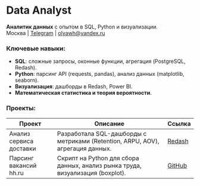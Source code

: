 # Data Analyst

**Аналитик данных** с опытом в SQL, Python и визуализации.  
Москва | [Telegram](https://t.me/Olyawh) | olyawh@yandex.ru  

### Ключевые навыки:
- **SQL**: сложные запросы, оконные функции, агрегация (PostgreSQL, Redash).  
- **Python**: парсинг API (requests, pandas), анализ данных (matplotlib, seaborn).  
- **Визуализация**: дашборды в Redash, Power BI.  
- **Математическая статистика и теория вероятности**.  

### Проекты:
| Проект                  | Описание                                                                               | Ссылка                                                                 |
|-------------------------|----------------------------------------------------------------------------------------|------------------------------------------------------------------------|
| Анализ сервиса доставки | Разработала SQL-дашборды с метриками (Retention, ARPU, AOV), агрегация данных.         | [Redash](https://redash.public.karpov.courses/public/dashboards/85wXy8tFc0b1vp3pHtwBfvXf7ExusQbeWwAPpELe?org_slug=default) |
| Парсинг вакансий hh.ru  | Скрипт на Python для сбора данных, анализ рынка труда, визуализация (boxplot).         | [GitHub](https://github.com/Olya-wh/parser_vacancies_hh.ru)        

